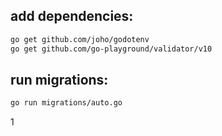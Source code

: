 ## add dependencies:

```bash
go get github.com/joho/godotenv
go get github.com/go-playground/validator/v10
```

## run migrations:

```bash
go run migrations/auto.go
```

1
